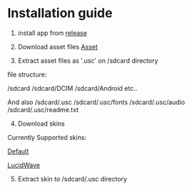 # Installation guide

1. install app from [release](https://github.com/SieR-VR/usc-app/releases)

2. Download asset files [Asset](https://github.com/SieR-VR/usc-app/releases/tag/Assets)

3. Extract asset files as '.usc' on /sdcard directory

file structure:

/sdcard
  /sdcard/DCIM
  /sdcard/Android
  etc..

And also
  /sdcard/.usc
    /sdcard/.usc/fonts
    /sdcard/.usc/audio
    /sdcard/.usc/readme.txt

4. Download skins

Currently Supported skins:

[Default](https://github.com/SieR-VR/usc-default-android/releases)

[LucidWave](https://github.com/SieR-VR/LucidWave-Android/releases)

5. Extract skin to /sdcard/.usc directory 